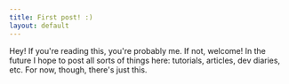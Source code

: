 ```yaml
---
title: First post! :)
layout: default
---
```


Hey! If you're reading this, you're probably me. If not, welcome! In the future I hope to post all sorts of things here: tutorials, articles, dev diaries, etc. For now, though, there's just this.